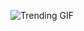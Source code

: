 ![Trending GIF](https://media4.giphy.com/media/v1.Y2lkPThiYjIxNzcybG5zYnNlNTV3dWZta3JqOW1hMDdxOXB6OGk2ZDUzeXl3Yjd4YmYyMyZlcD12MV9naWZzX3NlYXJjaCZjdD1n/MT5UUV1d4CXE2A37Dg/giphy.gif)
